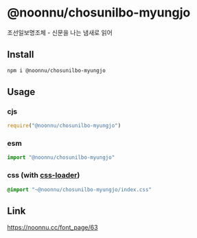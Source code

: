 # @noonnu/chosunilbo-myungjo
조선일보명조체 - 신문을 나는 냄새로 읽어

## Install
```sh
npm i @noonnu/chosunilbo-myungjo
```
## Usage
### cjs
```js
require("@noonnu/chosunilbo-myungjo")
```
### esm
```js
import "@noonnu/chosunilbo-myungjo"
```
### css (with [css-loader](https://github.com/webpack-contrib/css-loader))
```css
@import "~@noonnu/chosunilbo-myungjo/index.css"
```

## Link
https://noonnu.cc/font_page/63
